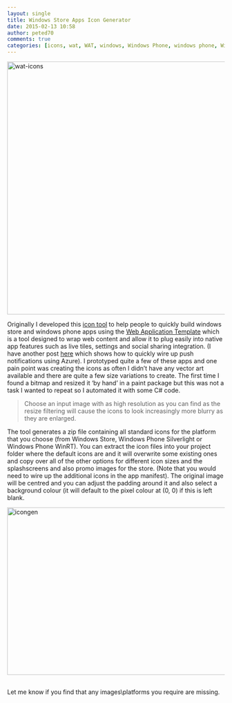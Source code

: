 ```yaml
---
layout: single
title: Windows Store Apps Icon Generator
date: 2015-02-13 10:58
author: peted70
comments: true
categories: [icons, wat, WAT, windows, Windows Phone, windows phone, WinRT, winrt, WP8, wp8, wpdev]
---
```

<p><a href="http://peted.azurewebsites.net/wp-content/uploads/2015/02/waticons.png"><img title="wat-icons" style="border-top: 0px; border-right: 0px; border-bottom: 0px; border-left: 0px; display: inline" border="0" alt="wat-icons" src="http://peted.azurewebsites.net/wp-content/uploads/2015/02/waticons_thumb.png" width="732" height="586"></a> </p> <p>Originally I developed this <a href="http://wat-docs.azurewebsites.net/Tools" target="_blank">icon tool</a> to help people to quickly build windows store and windows phone apps using the <a href="http://wat.codeplex.com/" target="_blank">Web Application Template</a> which is a tool designed to wrap web content and allow it to plug easily into native app features such as live tiles, settings and social sharing integration. (I have another post <a href="http://peted.azurewebsites.net/web-application-template-push-notifications/" target="_blank">here</a> which shows how to quickly wire up push notifications using Azure). I prototyped quite a few of these apps and one pain point was creating the icons as often I didn’t have any vector art available and there are quite a few size variations to create. The first time I found a bitmap and resized it ‘by hand’ in a paint package but this was not a task I wanted to repeat so I automated it with some C# code. </p> <blockquote> <p>Choose an input image with as high resolution as you can find as the resize filtering will cause the icons to look increasingly more blurry as they are enlarged.&nbsp;&nbsp; </p></blockquote> <p>The tool generates a zip file containing all standard icons for the platform that you choose (from Windows Store, Windows Phone Silverlight or Windows Phone WinRT). You can extract the icon files into your project folder where the default icons are and it will overwrite some existing ones and copy over all of the other options for different icon sizes and the splashscreens and also promo images for the store. (Note that you would need to wire up the additional icons in the app manifest). The original image will be centred and you can adjust the padding around it and also select a background colour (it will default to the pixel colour at (0, 0) if this is left blank.</p> <p><a href="http://peted.azurewebsites.net/wp-content/uploads/2015/02/icongen.png"><img title="icongen" style="border-top: 0px; border-right: 0px; border-bottom: 0px; border-left: 0px; display: inline" border="0" alt="icongen" src="http://peted.azurewebsites.net/wp-content/uploads/2015/02/icongen_thumb.png" width="736" height="388"></a>&nbsp;&nbsp; </p> <p>Let me know if you find that any images\platforms you require are missing.</p>
